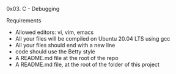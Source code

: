 0x03. C - Debugging

Requirements

* Allowed editors: vi, vim, emacs
* All your files will be compiled on Ubuntu 20.04 LTS using gcc
* All your files should end with a new line
* code should use the Betty style
* A README.md file at the root of the repo
* A README.md file, at the root of the folder of this project
